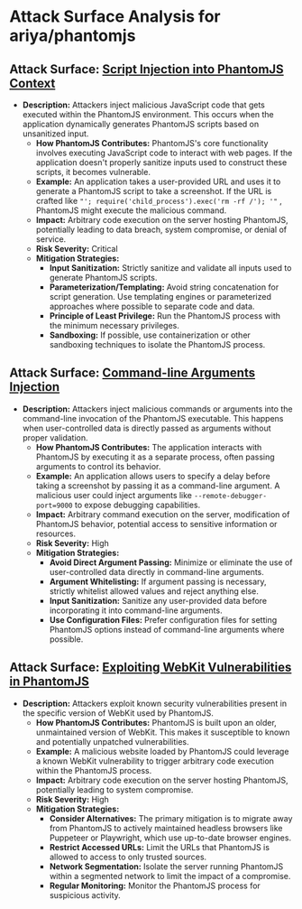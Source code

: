 # Attack Surface Analysis for ariya/phantomjs

## Attack Surface: [Script Injection into PhantomJS Context](./attack_surfaces/script_injection_into_phantomjs_context.md)

*   **Description:** Attackers inject malicious JavaScript code that gets executed within the PhantomJS environment. This occurs when the application dynamically generates PhantomJS scripts based on unsanitized input.
    *   **How PhantomJS Contributes:** PhantomJS's core functionality involves executing JavaScript code to interact with web pages. If the application doesn't properly sanitize inputs used to construct these scripts, it becomes vulnerable.
    *   **Example:** An application takes a user-provided URL and uses it to generate a PhantomJS script to take a screenshot. If the URL is crafted like `"'; require('child_process').exec('rm -rf /'); '"` , PhantomJS might execute the malicious command.
    *   **Impact:** Arbitrary code execution on the server hosting PhantomJS, potentially leading to data breach, system compromise, or denial of service.
    *   **Risk Severity:** Critical
    *   **Mitigation Strategies:**
        *   **Input Sanitization:**  Strictly sanitize and validate all inputs used to generate PhantomJS scripts.
        *   **Parameterization/Templating:** Avoid string concatenation for script generation. Use templating engines or parameterized approaches where possible to separate code and data.
        *   **Principle of Least Privilege:** Run the PhantomJS process with the minimum necessary privileges.
        *   **Sandboxing:**  If possible, use containerization or other sandboxing techniques to isolate the PhantomJS process.

## Attack Surface: [Command-line Arguments Injection](./attack_surfaces/command-line_arguments_injection.md)

*   **Description:** Attackers inject malicious commands or arguments into the command-line invocation of the PhantomJS executable. This happens when user-controlled data is directly passed as arguments without proper validation.
    *   **How PhantomJS Contributes:** The application interacts with PhantomJS by executing it as a separate process, often passing arguments to control its behavior.
    *   **Example:** An application allows users to specify a delay before taking a screenshot by passing it as a command-line argument. A malicious user could inject arguments like `--remote-debugger-port=9000` to expose debugging capabilities.
    *   **Impact:** Arbitrary command execution on the server, modification of PhantomJS behavior, potential access to sensitive information or resources.
    *   **Risk Severity:** High
    *   **Mitigation Strategies:**
        *   **Avoid Direct Argument Passing:**  Minimize or eliminate the use of user-controlled data directly in command-line arguments.
        *   **Argument Whitelisting:** If argument passing is necessary, strictly whitelist allowed values and reject anything else.
        *   **Input Sanitization:** Sanitize any user-provided data before incorporating it into command-line arguments.
        *   **Use Configuration Files:** Prefer configuration files for setting PhantomJS options instead of command-line arguments where possible.

## Attack Surface: [Exploiting WebKit Vulnerabilities in PhantomJS](./attack_surfaces/exploiting_webkit_vulnerabilities_in_phantomjs.md)

*   **Description:** Attackers exploit known security vulnerabilities present in the specific version of WebKit used by PhantomJS.
    *   **How PhantomJS Contributes:** PhantomJS is built upon an older, unmaintained version of WebKit. This makes it susceptible to known and potentially unpatched vulnerabilities.
    *   **Example:** A malicious website loaded by PhantomJS could leverage a known WebKit vulnerability to trigger arbitrary code execution within the PhantomJS process.
    *   **Impact:** Arbitrary code execution on the server hosting PhantomJS, potentially leading to system compromise.
    *   **Risk Severity:** High
    *   **Mitigation Strategies:**
        *   **Consider Alternatives:**  The primary mitigation is to migrate away from PhantomJS to actively maintained headless browsers like Puppeteer or Playwright, which use up-to-date browser engines.
        *   **Restrict Accessed URLs:**  Limit the URLs that PhantomJS is allowed to access to only trusted sources.
        *   **Network Segmentation:** Isolate the server running PhantomJS within a segmented network to limit the impact of a compromise.
        *   **Regular Monitoring:** Monitor the PhantomJS process for suspicious activity.

